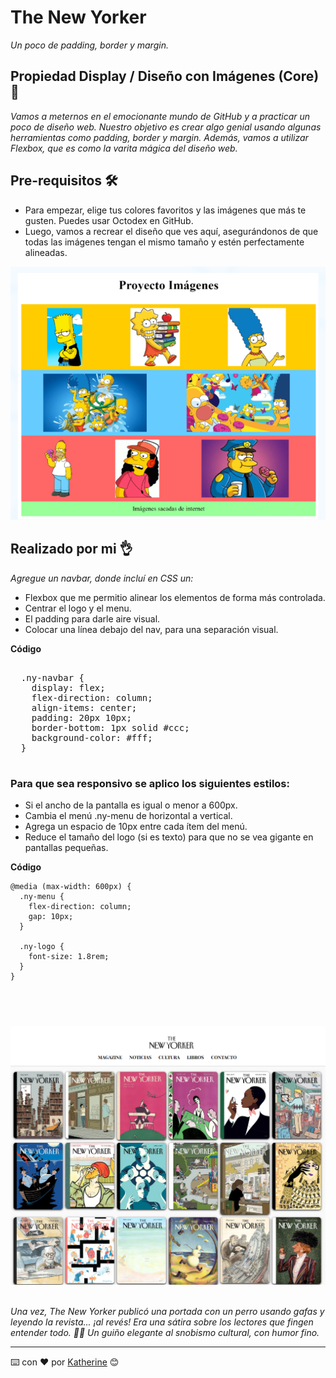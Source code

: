 # The New Yorker 

_Un poco de padding, border y margin._

## Propiedad Display / Diseño con Imágenes (Core) 🚀

_Vamos a meternos en el emocionante mundo de GitHub y a practicar un poco de diseño web. Nuestro objetivo es crear algo genial usando algunas herramientas como padding, border y margin. Además, vamos a utilizar Flexbox, que es como la varita mágica del diseño web._

## Pre-requisitos 🛠️

- Para empezar, elige tus colores favoritos y las imágenes que más te gusten. Puedes usar Octodex en GitHub.
- Luego, vamos a recrear el diseño que ves aquí, asegurándonos de que todas las imágenes tengan el mismo tamaño y estén perfectamente alineadas.

![Vista previa del ejercicio](assets/img/ejercicio.png)

## Realizado por mi 👌

_Agregue un navbar, donde incluí en CSS un:_
- Flexbox que me permitio alinear los elementos de forma más controlada.
- Centrar el logo y el menu.
- El padding para darle aire visual.
- Colocar una línea debajo del nav, para una separación visual.

**Código**  
<pre> 
  .ny-navbar {
    display: flex;
    flex-direction: column;
    align-items: center;
    padding: 20px 10px;
    border-bottom: 1px solid #ccc;
    background-color: #fff;
  }
  </pre>

### Para que sea responsivo se aplico los siguientes estilos:
- Si el ancho de la pantalla es igual o menor a 600px.
- Cambia el menú .ny-menu de horizontal a vertical.
- Agrega un espacio de 10px entre cada ítem del menú.
- Reduce el tamaño del logo (si es texto) para que no se vea gigante en pantallas pequeñas.

**Código**
```
@media (max-width: 600px) {
  .ny-menu {
    flex-direction: column;
    gap: 10px;
  }

  .ny-logo {
    font-size: 1.8rem;
  }
}
```
##  


![Vista previa del ejercicio realizado](assets/img/realizado_por_kate.png)
️

_Una vez, The New Yorker publicó una portada con un perro usando gafas y leyendo la revista... ¡al revés! Era una sátira sobre los lectores que fingen entender todo. 🐶📖 Un guiño elegante al snobismo cultural, con humor fino._

---
⌨️ con ❤️ por [Katherine](https://github.com/mckateturry) 😊
